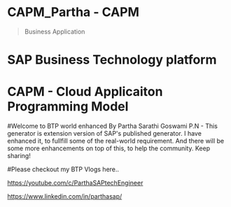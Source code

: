 # CAPM_Partha - CAPM
> Business Application

# SAP Business Technology platform 

# CAPM - Cloud Applicaiton Programming Model

#Welcome to BTP world enhanced By Partha Sarathi Goswami
P.N - This generator is extension version of SAP's published generator.
I have enhanced it, to fullfill some of the real-world requirement. 
And there will be some more enhancements on top of this, to help the community. Keep sharing!


#Please checkout my BTP Vlogs here..

https://youtube.com/c/ParthaSAPtechEngineer

https://www.linkedin.com/in/parthasap/
